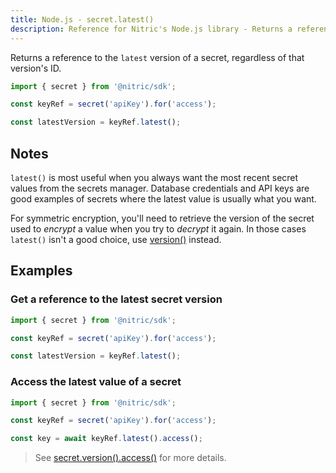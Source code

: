 ```yaml
---
title: Node.js - secret.latest()
description: Reference for Nitric's Node.js library - Returns a reference to the latest version of a secret, regardless of that version's ID.
---
```


Returns a reference to the `latest` version of a secret, regardless of that version's ID.

```javascript
import { secret } from '@nitric/sdk';

const keyRef = secret('apiKey').for('access');

const latestVersion = keyRef.latest();
```

## Notes

`latest()` is most useful when you always want the most recent secret values from the secrets manager. Database credentials and API keys are good examples of secrets where the latest value is usually what you want.

For symmetric encryption, you'll need to retrieve the version of the secret used to _encrypt_ a value when you try to _decrypt_ it again. In those cases `latest()` isn't a good choice, use [version()](./secret-version) instead.

## Examples

### Get a reference to the latest secret version

```javascript
import { secret } from '@nitric/sdk';

const keyRef = secret('apiKey').for('access');

const latestVersion = keyRef.latest();
```

### Access the latest value of a secret

```javascript
import { secret } from '@nitric/sdk';

const keyRef = secret('apiKey').for('access');

const key = await keyRef.latest().access();
```

> See [secret.version().access()](./secret-version-access) for more details.
